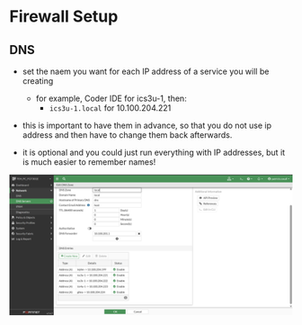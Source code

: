 # Firewall Setup

## DNS

- set the naem you want for each IP address of a service you will be creating
  - for example, Coder IDE for ics3u-1, then:
    - `ics3u-1.local` for 10.100.204.221

- this is important to have them in advance, so that you do not use ip address and then have to change them back afterwards.

- it is optional and you could just run everything with IP addresses, but it is much easier to remember names!

![alt DNS settings](./DNS.png)